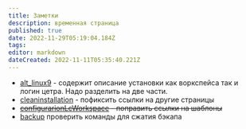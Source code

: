 ```yaml
---
title: Заметки
description: временная страница
published: true
date: 2022-11-29T05:19:04.184Z
tags: 
editor: markdown
dateCreated: 2022-11-11T05:35:40.221Z
---
```


- [alt_linux9](/ru/workspace/softInstal/alt_linux9) - содержит описание установки как воркспейса так и логин цетра. Надо разделить на две части.
- [cleaninstallation](/ru/workspace/cleaninstallation) - пофиксить ссылки на другие страницы
- ~~[configurarionLcWorkspace](/ru/workspace/workspace/configurarionLcWorkspace) - поправить ссылки на шаблоны~~
- [backup](/ru/workspace/maintenance/backup) проверить команды для сжатия бэкапа
